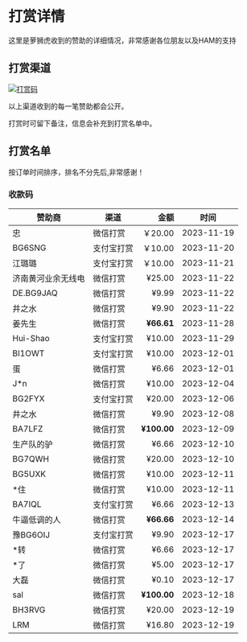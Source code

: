 # 打赏详情

这里是萝狮虎收到的赞助的详细情况，非常感谢各位朋友以及HAM的支持

## 打赏渠道

[![打赏码](https://github.com/losehu/uv-k5-firmware-chinese/blob/main/payment/show.png)](https://github.com/losehu/uv-k5-firmware-chinese/blob/main/payment/payment-codes.md)

以上渠道收到的每一笔赞助都会公开。

打赏时可留下备注，信息会补充到打赏名单中。

## 打赏名单

按订单时间排序，排名不分先后,非常感谢！

### 收款码

| 赞助商       | 渠道    |          金额 | 时间         |
|-----------|-------|------------:|------------|
| 忠         | 微信打赏  |      ￥20.00 | 2023-11-19 |
| BG6SNG    | 支付宝打赏 |      ￥10.00 | 2023-11-20 |
| 江璐璐       | 支付宝打赏 |      ￥10.00 | 2023-11-21 |
| 济南黄河业余无线电 | 微信打赏  |      ¥25.00 | 2023-11-22 |
| DE.BG9JAQ | 微信打赏  |       ¥9.99 | 2023-11-22 |
| 井之水       | 微信打赏  |       ¥9.90 | 2023-11-22 |
| 姜先生       | 微信打赏  |  **¥66.61** | 2023-11-28 |
| Hui-Shao  | 支付宝打赏 |      ¥10.00 | 2023-11-29 |
| BI1OWT    | 支付宝打赏 |      ¥10.00 | 2023-12-01 |
| 蛋         | 微信打赏  |       ¥6.66 | 2023-12-01 |
| J*n       | 微信打赏  |      ¥10.00 | 2023-12-04 |
| BG2FYX    | 支付宝打赏 |      ¥20.00 | 2023-12-06 |
| 井之水       | 微信打赏  |       ¥9.90 | 2023-12-08 |
| BA7LFZ    | 微信打赏  | **¥100.00** | 2023-12-09 |
| 生产队的驴     | 微信打赏  |       ¥6.66 | 2023-12-10 |
| BG7QWH    | 微信打赏  |      ¥20.00 | 2023-12-10 |
| BG5UXK    | 微信打赏  |      ¥10.00 | 2023-12-11 |
| *住        | 微信打赏  |      ¥10.00 | 2023-12-11 |
| BA7IQL    | 支付宝打赏 |       ¥6.66 | 2023-12-13 |
| 牛逼低调的人    | 微信打赏  |  **¥66.66** | 2023-12-14 |
| 豫BG6OIJ   | 支付宝打赏 |       ¥9.90 | 2023-12-17 |
| *转        | 微信打赏  |       ¥6.66 | 2023-12-17 |
| *了        | 微信打赏  |       ¥5.00 | 2023-12-17 |
| 大磊        | 微信打赏  |       ¥0.10 | 2023-12-17 |
| sal       | 微信打赏  | **¥100.00** | 2023-12-18 |
| BH3RVG    | 微信打赏  |      ¥20.00 | 2023-12-19 |
| LRM       | 微信打赏  |      ¥16.80 | 2023-12-19 |







